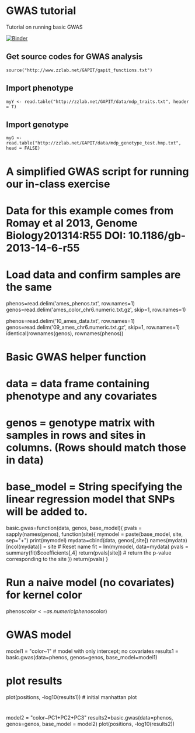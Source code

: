 # GWAS tutorial
Tutorial on running basic GWAS

[![Binder](https://mybinder.org/badge_logo.svg)]( https://mybinder.org/v2/gh/dpaudel/gwas_tutorial/main?urlpath=rstudio )

## Get source codes for GWAS analysis

```
source("http://www.zzlab.net/GAPIT/gapit_functions.txt")
```


## Import phenotype

```
myY <- read.table("http://zzlab.net/GAPIT/data/mdp_traits.txt", header = T)
```
## Import genotype

```
myG <- read.table("http://zzlab.net/GAPIT/data/mdp_genotype_test.hmp.txt", head = FALSE)
```

# A simplified GWAS script for running our in-class exercise
# Data for this example comes from Romay et al 2013, Genome Biology201314:R55 DOI: 10.1186/gb-2013-14-6-r55

# Load data and confirm samples are the same
phenos=read.delim('ames_phenos.txt', row.names=1)
genos=read.delim('ames_color_chr6.numeric.txt.gz', skip=1, row.names=1)

phenos=read.delim('10_ames_data.txt', row.names=1)
genos=read.delim('09_ames_chr6.numeric.txt.gz', skip=1, row.names=1)
identical(rownames(genos), rownames(phenos))

# Basic GWAS helper function
#   data = data frame containing phenotype and any covariates
#   genos = genotype matrix with samples in rows and sites in columns. (Rows should match those in data)
#   base_model = String specifying the linear regression model that SNPs will be added to. 
basic.gwas=function(data, genos, base_model){
  pvals = sapply(names(genos), function(site){
	mymodel = paste(base_model, site, sep="+")
	print(mymodel)
	mydata=cbind(data, genos[,site])
	names(mydata)[ncol(mydata)] = site	# Reset name
	fit = lm(mymodel, data=mydata)
	pvals = summary(fit)$coefficients[,4] 
	return(pvals[site])	# return the p-value corresponding to the site
  })
  return(pvals)
}

# Run a naive model (no covariates) for kernel color
phenos$color <- as.numeric(phenos$color)

# GWAS model
model1 = "color~1" # model with only intercept; no covariates
results1 = basic.gwas(data=phenos, genos=genos, base_model=model1)
# plot results
plot(positions, -log10(results1)) # initial manhattan plot
#

model2 = "color~PC1+PC2+PC3"
results2=basic.gwas(data=phenos, genos=genos, base_model = model2)
plot(positions, -log10(results2))
